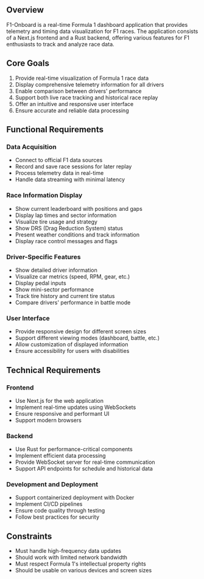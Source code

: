## Overview
F1-Onboard is a real-time Formula 1 dashboard application that provides telemetry and timing data visualization for F1 races. The application consists of a Next.js frontend and a Rust backend, offering various features for F1 enthusiasts to track and analyze race data.

## Core Goals
1. Provide real-time visualization of Formula 1 race data
2. Display comprehensive telemetry information for all drivers
3. Enable comparison between drivers' performance
4. Support both live race tracking and historical race replay
5. Offer an intuitive and responsive user interface
6. Ensure accurate and reliable data processing

## Functional Requirements

### Data Acquisition
- Connect to official F1 data sources
- Record and save race sessions for later replay
- Process telemetry data in real-time
- Handle data streaming with minimal latency

### Race Information Display
- Show current leaderboard with positions and gaps
- Display lap times and sector information
- Visualize tire usage and strategy
- Show DRS (Drag Reduction System) status
- Present weather conditions and track information
- Display race control messages and flags

### Driver-Specific Features
- Show detailed driver information
- Visualize car metrics (speed, RPM, gear, etc.)
- Display pedal inputs
- Show mini-sector performance
- Track tire history and current tire status
- Compare drivers' performance in battle mode

### User Interface
- Provide responsive design for different screen sizes
- Support different viewing modes (dashboard, battle, etc.)
- Allow customization of displayed information
- Ensure accessibility for users with disabilities

## Technical Requirements

### Frontend
- Use Next.js for the web application
- Implement real-time updates using WebSockets
- Ensure responsive and performant UI
- Support modern browsers

### Backend
- Use Rust for performance-critical components
- Implement efficient data processing
- Provide WebSocket server for real-time communication
- Support API endpoints for schedule and historical data

### Development and Deployment
- Support containerized deployment with Docker
- Implement CI/CD pipelines
- Ensure code quality through testing
- Follow best practices for security

## Constraints
- Must handle high-frequency data updates
- Should work with limited network bandwidth
- Must respect Formula 1's intellectual property rights
- Should be usable on various devices and screen sizes
